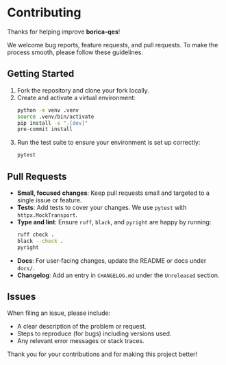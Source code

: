 # Contributing

Thanks for helping improve **borica-qes**!

We welcome bug reports, feature requests, and pull requests. To make the process smooth, please follow these guidelines.

## Getting Started

1. Fork the repository and clone your fork locally.
2. Create and activate a virtual environment:
   ```bash
   python -m venv .venv
   source .venv/bin/activate
   pip install -e ".[dev]"
   pre-commit install
   ```
3. Run the test suite to ensure your environment is set up correctly:
   ```bash
   pytest
   ```

## Pull Requests

- **Small, focused changes**: Keep pull requests small and targeted to a single issue or feature.
- **Tests**: Add tests to cover your changes. We use `pytest` with `httpx.MockTransport`.
- **Type and lint**: Ensure `ruff`, `black`, and `pyright` are happy by running:
  ```bash
  ruff check .
  black --check .
  pyright
  ```
- **Docs**: For user‑facing changes, update the README or docs under `docs/`.
- **Changelog**: Add an entry in `CHANGELOG.md` under the `Unreleased` section.

## Issues

When filing an issue, please include:

- A clear description of the problem or request.
- Steps to reproduce (for bugs) including versions used.
- Any relevant error messages or stack traces.

Thank you for your contributions and for making this project better!